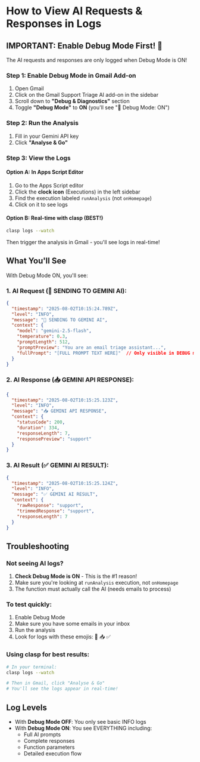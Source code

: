 # How to View AI Requests & Responses in Logs

## IMPORTANT: Enable Debug Mode First! 🐛

The AI requests and responses are only logged when Debug Mode is ON!

### Step 1: Enable Debug Mode in Gmail Add-on
1. Open Gmail
2. Click on the Gmail Support Triage AI add-on in the sidebar
3. Scroll down to **"Debug & Diagnostics"** section
4. Toggle **"Debug Mode"** to **ON** (you'll see "🐛 Debug Mode: ON")

### Step 2: Run the Analysis
1. Fill in your Gemini API key
2. Click **"Analyse & Go"**

### Step 3: View the Logs

#### Option A: In Apps Script Editor
1. Go to the Apps Script editor
2. Click the **clock icon** (Executions) in the left sidebar
3. Find the execution labeled `runAnalysis` (not `onHomepage`)
4. Click on it to see logs

#### Option B: Real-time with clasp (BEST!)
```bash
clasp logs --watch
```
Then trigger the analysis in Gmail - you'll see logs in real-time!

## What You'll See

With Debug Mode ON, you'll see:

### 1. **AI Request** (🤖 SENDING TO GEMINI AI):
```json
{
  "timestamp": "2025-08-02T10:15:24.789Z",
  "level": "INFO",
  "message": "🤖 SENDING TO GEMINI AI",
  "context": {
    "model": "gemini-2.5-flash",
    "temperature": 0.3,
    "promptLength": 512,
    "promptPreview": "You are an email triage assistant...",
    "fullPrompt": "[FULL PROMPT TEXT HERE]"  // Only visible in DEBUG mode!
  }
}
```

### 2. **AI Response** (📥 GEMINI API RESPONSE):
```json
{
  "timestamp": "2025-08-02T10:15:25.123Z",
  "level": "INFO", 
  "message": "📥 GEMINI API RESPONSE",
  "context": {
    "statusCode": 200,
    "duration": 334,
    "responseLength": 7,
    "responsePreview": "support"
  }
}
```

### 3. **AI Result** (✅ GEMINI AI RESULT):
```json
{
  "timestamp": "2025-08-02T10:15:25.124Z",
  "level": "INFO",
  "message": "✅ GEMINI AI RESULT",
  "context": {
    "rawResponse": "support",
    "trimmedResponse": "support",
    "responseLength": 7
  }
}
```

## Troubleshooting

### Not seeing AI logs?
1. **Check Debug Mode is ON** - This is the #1 reason!
2. Make sure you're looking at `runAnalysis` execution, not `onHomepage`
3. The function must actually call the AI (needs emails to process)

### To test quickly:
1. Enable Debug Mode
2. Make sure you have some emails in your inbox
3. Run the analysis
4. Look for logs with these emojis: 🤖 📥 ✅

### Using clasp for best results:
```bash
# In your terminal:
clasp logs --watch

# Then in Gmail, click "Analyse & Go"
# You'll see the logs appear in real-time!
```

## Log Levels
- With **Debug Mode OFF**: You only see basic INFO logs
- With **Debug Mode ON**: You see EVERYTHING including:
  - Full AI prompts
  - Complete responses
  - Function parameters
  - Detailed execution flow